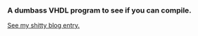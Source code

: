 ### A dumbass VHDL program to see if you can compile.

[See my shitty blog entry.](https://chadb.github.io/ghdl/2018/09/15/Welcome-now-toolup-you-miserable-son-of-bitch.html)

